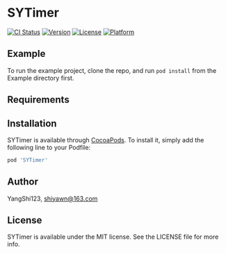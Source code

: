 # SYTimer

[![CI Status](https://img.shields.io/travis/YangShi123/SYTimer.svg?style=flat)](https://travis-ci.org/YangShi123/SYTimer)
[![Version](https://img.shields.io/cocoapods/v/SYTimer.svg?style=flat)](https://cocoapods.org/pods/SYTimer)
[![License](https://img.shields.io/cocoapods/l/SYTimer.svg?style=flat)](https://cocoapods.org/pods/SYTimer)
[![Platform](https://img.shields.io/cocoapods/p/SYTimer.svg?style=flat)](https://cocoapods.org/pods/SYTimer)

## Example

To run the example project, clone the repo, and run `pod install` from the Example directory first.

## Requirements

## Installation

SYTimer is available through [CocoaPods](https://cocoapods.org). To install
it, simply add the following line to your Podfile:

```ruby
pod 'SYTimer'
```

## Author

YangShi123, shiyawn@163.com

## License

SYTimer is available under the MIT license. See the LICENSE file for more info.
